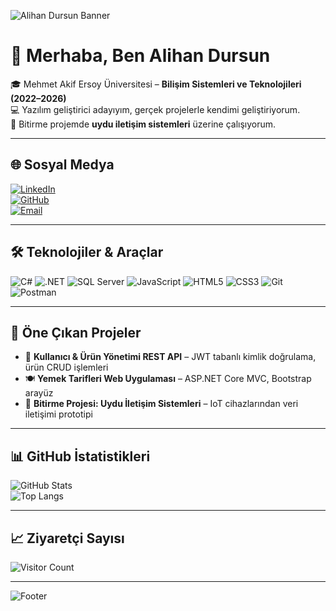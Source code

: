 <!-- Profil Banner -->
![Alihan Dursun Banner](https://capsule-render.vercel.app/api?type=waving&color=ff7f00&height=200&section=header&text=Alihan%20Dursun&fontSize=40&fontColor=ffffff&animation=fadeIn&fontAlignY=35)

# 👋 Merhaba, Ben Alihan Dursun  

🎓 Mehmet Akif Ersoy Üniversitesi – **Bilişim Sistemleri ve Teknolojileri (2022–2026)**  
💻 Yazılım geliştirici adayıyım, gerçek projelerle kendimi geliştiriyorum.  
📡 Bitirme projemde **uydu iletişim sistemleri** üzerine çalışıyorum.  

---

## 🌐 Sosyal Medya
[![LinkedIn](https://img.shields.io/badge/LinkedIn-0A66C2?style=for-the-badge&logo=linkedin&logoColor=white)](https://www.linkedin.com/in/alihan-dursun)  
[![GitHub](https://img.shields.io/badge/GitHub-181717?style=for-the-badge&logo=github&logoColor=white)](https://github.com/alihanz48)  
[![Email](https://img.shields.io/badge/Email-dursun.alihan@icloud.com-red?style=for-the-badge&logo=gmail&logoColor=white)](mailto:dursun.alihan@icloud.com)  

---

## 🛠️ Teknolojiler & Araçlar
![C#](https://img.shields.io/badge/C%23-239120?style=for-the-badge&logo=csharp&logoColor=white)
![.NET](https://img.shields.io/badge/.NET-512BD4?style=for-the-badge&logo=dotnet&logoColor=white)
![SQL Server](https://img.shields.io/badge/SQL%20Server-CC2927?style=for-the-badge&logo=microsoftsqlserver&logoColor=white)
![JavaScript](https://img.shields.io/badge/JavaScript-f7df1e?style=for-the-badge&logo=javascript&logoColor=black)
![HTML5](https://img.shields.io/badge/HTML5-e34f26?style=for-the-badge&logo=html5&logoColor=white)
![CSS3](https://img.shields.io/badge/CSS3-1572b6?style=for-the-badge&logo=css3&logoColor=white)
![Git](https://img.shields.io/badge/Git-f05032?style=for-the-badge&logo=git&logoColor=white)
![Postman](https://img.shields.io/badge/Postman-ff6c37?style=for-the-badge&logo=postman&logoColor=white)

---

## 🚀 Öne Çıkan Projeler
- 🛒 **Kullanıcı & Ürün Yönetimi REST API** – JWT tabanlı kimlik doğrulama, ürün CRUD işlemleri  
- 🍽 **Yemek Tarifleri Web Uygulaması** – ASP.NET Core MVC, Bootstrap arayüz  
- 📡 **Bitirme Projesi: Uydu İletişim Sistemleri** – IoT cihazlarından veri iletişimi prototipi  

---

## 📊 GitHub İstatistikleri
![GitHub Stats](https://github-readme-stats.vercel.app/api?username=alihanz48&show_icons=true&theme=radical)  
![Top Langs](https://github-readme-stats.vercel.app/api/top-langs/?username=alihanz48&layout=compact&theme=radical)  

---

## 📈 Ziyaretçi Sayısı
![Visitor Count](https://komarev.com/ghpvc/?username=alihanz48&color=orange&style=for-the-badge)

---

<!-- Footer Banner -->
![Footer](https://capsule-render.vercel.app/api?type=waving&color=ff7f00&height=100&section=footer)
